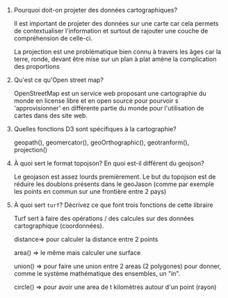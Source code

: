 1. Pourquoi doit-on projeter des données cartographiques?

   Il est important de projeter des données sur une carte car cela permets de contextualiser l'information et surtout de rajouter une couche de compréhension de celle-ci.

   La projection est une problématique bien connu à travers les âges car la terre, ronde, devant être mise sur un plan à plat amène la complication des proportions 

   

   

2. Qu'est ce qu'Open street map?

   OpenStreetMap est un service web proposant une cartographie du monde en license libre et en open source pour pourvoir s 'approvisionner' en différente partie du monde pour l'utilisation de cartes dans des site web.

   

3. Quelles fonctions D3 sont spécifiques à la cartographie?

   geopath(), geomercator(), geoOrthographic(), geotranform(), projection()

   

4. À quoi sert le format topojson? En quoi est-il différent du geojson?

   Le geojason est assez lourds premièrement. Le but du topojson est de réduire les doublons présents dans le geoJason (comme par exemple les points en commun sur une frontière entre 2 pays)

   

5. À quoi sert `turf`? Décrivez ce que font trois fonctions de cette libraire

   Turf sert à faire des opérations / des calcules sur des données cartographique (coordonnées). 

   distance=> pour calculer la distance entre 2 points

   area() => le même mais calculer une surface 

   union() => pour faire une union entre 2 areas (2 polygones) pour donner, comme le système mathématique des ensembles, un "in".

   circle() => pour avoir une area de t kilomètres autour d'un point (rayon)

   

   